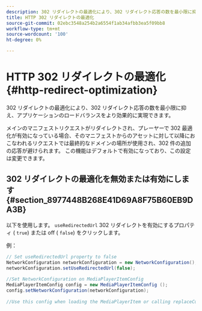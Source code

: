 ```yaml
---
description: 302 リダイレクトの最適化により、302 リダイレクト応答の数を最小限に抑え、アプリケーションのロードバランスをより効果的に実現できます。
title: HTTP 302 リダイレクトの最適化
source-git-commit: 02ebc3548a254b2a6554f1ab34afbb3ea5f09bb8
workflow-type: tm+mt
source-wordcount: '100'
ht-degree: 0%

---
```


# HTTP 302 リダイレクトの最適化 {#http-redirect-optimization}

302 リダイレクトの最適化により、302 リダイレクト応答の数を最小限に抑え、アプリケーションのロードバランスをより効果的に実現できます。

メインのマニフェストリクエストがリダイレクトされ、プレーヤーで 302 最適化が有効になっている場合、そのマニフェストからのアセットに対して以降におこなわれるリクエストでは最終的なドメインの場所が使用され、302 件の追加の応答が避けられます。 この機能はデフォルトで有効になっており、この設定は変更できます。

## 302 リダイレクトの最適化を無効または有効にします {#section_8977448B268E41D69A8F75B60EB9DA3B}

以下を使用します。 `useRedirectedUrl` 302 リダイレクトを有効にするプロパティ ( `true`) または off ( `false`) をクリックします。

<!--<a id="example_888749F70C8A43279D06A29BD68E7E4D"></a>-->

例：

```java
// Set useRedirectedUrl property to false 
NetworkConfiguration networkConfiguration = new NetworkConfiguration(); 
networkConfiguration.setUseRedirectedUrl(false); 
 
//Set NetworkConfiguration on MediaPlayerItemConfig 
MediaPlayerItemConfig config = new MediaPlayerItemConfig (); 
config.setNetworkConfiguration(networkConfiguration); 
 
//Use this config when loading the MediaPlayerItem or calling replaceCurrentResource
```
